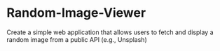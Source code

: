 # Random-Image-Viewer
Create a simple web application that allows users to fetch and display a random image from a public API (e.g., Unsplash)
